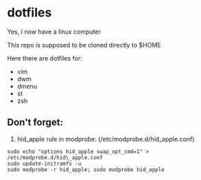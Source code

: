# dotfiles
Yes, I now have a linux computer

This repo is supposed to be cloned directly to $HOME

Here there are dotfiles for:
* vim
* dwm
* dmenu
* st
* zsh

## Don't forget:

1. hid\_apple rule in modprobe: (/etc/modprobe.d/hid\_apple.conf)
```
sudo echo "options hid_apple swap_opt_cmd=1" > /etc/modprobe.d/hid\_apple.conf
sudo update-initramfs -u
sudo modprobe -r hid_apple; sudo modprobe hid_apple
```


